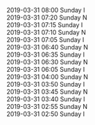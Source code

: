 2019-03-31 08:00 Sunday  I  
2019-03-31 07:20 Sunday  N  
2019-03-31 07:15 Sunday  I  
2019-03-31 07:10 Sunday  N  
2019-03-31 07:05 Sunday  I  
2019-03-31 06:40 Sunday  N  
2019-03-31 06:35 Sunday  I  
2019-03-31 06:30 Sunday  N  
2019-03-31 06:05 Sunday  I  
2019-03-31 04:00 Sunday  N  
2019-03-31 03:50 Sunday  I  
2019-03-31 03:45 Sunday  N  
2019-03-31 03:40 Sunday  I  
2019-03-31 02:55 Sunday  N  
2019-03-31 02:50 Sunday  I  
